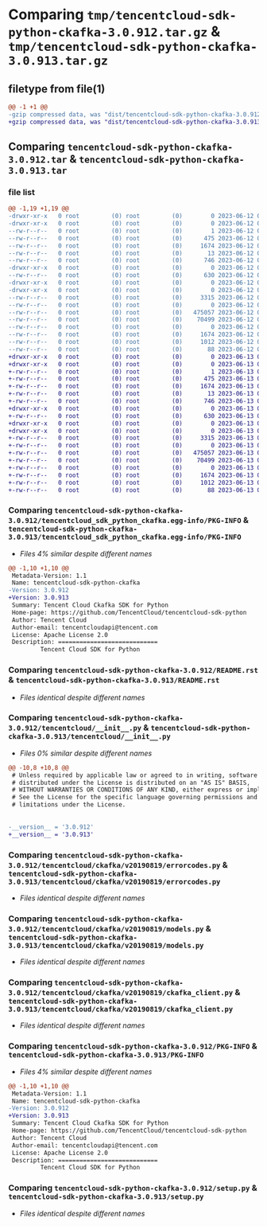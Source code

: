 # Comparing `tmp/tencentcloud-sdk-python-ckafka-3.0.912.tar.gz` & `tmp/tencentcloud-sdk-python-ckafka-3.0.913.tar.gz`

## filetype from file(1)

```diff
@@ -1 +1 @@
-gzip compressed data, was "dist/tencentcloud-sdk-python-ckafka-3.0.912.tar", last modified: Mon Jun 12 02:59:42 2023, max compression
+gzip compressed data, was "dist/tencentcloud-sdk-python-ckafka-3.0.913.tar", last modified: Tue Jun 13 02:07:32 2023, max compression
```

## Comparing `tencentcloud-sdk-python-ckafka-3.0.912.tar` & `tencentcloud-sdk-python-ckafka-3.0.913.tar`

### file list

```diff
@@ -1,19 +1,19 @@
-drwxr-xr-x   0 root         (0) root         (0)        0 2023-06-12 02:59:42.000000 tencentcloud-sdk-python-ckafka-3.0.912/
-drwxr-xr-x   0 root         (0) root         (0)        0 2023-06-12 02:59:42.000000 tencentcloud-sdk-python-ckafka-3.0.912/tencentcloud_sdk_python_ckafka.egg-info/
--rw-r--r--   0 root         (0) root         (0)        1 2023-06-12 02:59:42.000000 tencentcloud-sdk-python-ckafka-3.0.912/tencentcloud_sdk_python_ckafka.egg-info/dependency_links.txt
--rw-r--r--   0 root         (0) root         (0)      475 2023-06-12 02:59:42.000000 tencentcloud-sdk-python-ckafka-3.0.912/tencentcloud_sdk_python_ckafka.egg-info/SOURCES.txt
--rw-r--r--   0 root         (0) root         (0)     1674 2023-06-12 02:59:42.000000 tencentcloud-sdk-python-ckafka-3.0.912/tencentcloud_sdk_python_ckafka.egg-info/PKG-INFO
--rw-r--r--   0 root         (0) root         (0)       13 2023-06-12 02:59:42.000000 tencentcloud-sdk-python-ckafka-3.0.912/tencentcloud_sdk_python_ckafka.egg-info/top_level.txt
--rw-r--r--   0 root         (0) root         (0)      746 2023-06-12 02:59:42.000000 tencentcloud-sdk-python-ckafka-3.0.912/README.rst
-drwxr-xr-x   0 root         (0) root         (0)        0 2023-06-12 02:59:42.000000 tencentcloud-sdk-python-ckafka-3.0.912/tencentcloud/
--rw-r--r--   0 root         (0) root         (0)      630 2023-06-12 02:59:42.000000 tencentcloud-sdk-python-ckafka-3.0.912/tencentcloud/__init__.py
-drwxr-xr-x   0 root         (0) root         (0)        0 2023-06-12 02:59:42.000000 tencentcloud-sdk-python-ckafka-3.0.912/tencentcloud/ckafka/
-drwxr-xr-x   0 root         (0) root         (0)        0 2023-06-12 02:59:42.000000 tencentcloud-sdk-python-ckafka-3.0.912/tencentcloud/ckafka/v20190819/
--rw-r--r--   0 root         (0) root         (0)     3315 2023-06-12 02:59:42.000000 tencentcloud-sdk-python-ckafka-3.0.912/tencentcloud/ckafka/v20190819/errorcodes.py
--rw-r--r--   0 root         (0) root         (0)        0 2023-06-12 02:59:42.000000 tencentcloud-sdk-python-ckafka-3.0.912/tencentcloud/ckafka/v20190819/__init__.py
--rw-r--r--   0 root         (0) root         (0)   475057 2023-06-12 02:59:42.000000 tencentcloud-sdk-python-ckafka-3.0.912/tencentcloud/ckafka/v20190819/models.py
--rw-r--r--   0 root         (0) root         (0)    70499 2023-06-12 02:59:42.000000 tencentcloud-sdk-python-ckafka-3.0.912/tencentcloud/ckafka/v20190819/ckafka_client.py
--rw-r--r--   0 root         (0) root         (0)        0 2023-06-12 02:59:42.000000 tencentcloud-sdk-python-ckafka-3.0.912/tencentcloud/ckafka/__init__.py
--rw-r--r--   0 root         (0) root         (0)     1674 2023-06-12 02:59:42.000000 tencentcloud-sdk-python-ckafka-3.0.912/PKG-INFO
--rw-r--r--   0 root         (0) root         (0)     1012 2023-06-12 02:59:42.000000 tencentcloud-sdk-python-ckafka-3.0.912/setup.py
--rw-r--r--   0 root         (0) root         (0)       88 2023-06-12 02:59:42.000000 tencentcloud-sdk-python-ckafka-3.0.912/setup.cfg
+drwxr-xr-x   0 root         (0) root         (0)        0 2023-06-13 02:07:32.000000 tencentcloud-sdk-python-ckafka-3.0.913/
+drwxr-xr-x   0 root         (0) root         (0)        0 2023-06-13 02:07:32.000000 tencentcloud-sdk-python-ckafka-3.0.913/tencentcloud_sdk_python_ckafka.egg-info/
+-rw-r--r--   0 root         (0) root         (0)        1 2023-06-13 02:07:32.000000 tencentcloud-sdk-python-ckafka-3.0.913/tencentcloud_sdk_python_ckafka.egg-info/dependency_links.txt
+-rw-r--r--   0 root         (0) root         (0)      475 2023-06-13 02:07:32.000000 tencentcloud-sdk-python-ckafka-3.0.913/tencentcloud_sdk_python_ckafka.egg-info/SOURCES.txt
+-rw-r--r--   0 root         (0) root         (0)     1674 2023-06-13 02:07:32.000000 tencentcloud-sdk-python-ckafka-3.0.913/tencentcloud_sdk_python_ckafka.egg-info/PKG-INFO
+-rw-r--r--   0 root         (0) root         (0)       13 2023-06-13 02:07:32.000000 tencentcloud-sdk-python-ckafka-3.0.913/tencentcloud_sdk_python_ckafka.egg-info/top_level.txt
+-rw-r--r--   0 root         (0) root         (0)      746 2023-06-13 02:07:32.000000 tencentcloud-sdk-python-ckafka-3.0.913/README.rst
+drwxr-xr-x   0 root         (0) root         (0)        0 2023-06-13 02:07:32.000000 tencentcloud-sdk-python-ckafka-3.0.913/tencentcloud/
+-rw-r--r--   0 root         (0) root         (0)      630 2023-06-13 02:07:32.000000 tencentcloud-sdk-python-ckafka-3.0.913/tencentcloud/__init__.py
+drwxr-xr-x   0 root         (0) root         (0)        0 2023-06-13 02:07:32.000000 tencentcloud-sdk-python-ckafka-3.0.913/tencentcloud/ckafka/
+drwxr-xr-x   0 root         (0) root         (0)        0 2023-06-13 02:07:32.000000 tencentcloud-sdk-python-ckafka-3.0.913/tencentcloud/ckafka/v20190819/
+-rw-r--r--   0 root         (0) root         (0)     3315 2023-06-13 02:07:32.000000 tencentcloud-sdk-python-ckafka-3.0.913/tencentcloud/ckafka/v20190819/errorcodes.py
+-rw-r--r--   0 root         (0) root         (0)        0 2023-06-13 02:07:32.000000 tencentcloud-sdk-python-ckafka-3.0.913/tencentcloud/ckafka/v20190819/__init__.py
+-rw-r--r--   0 root         (0) root         (0)   475057 2023-06-13 02:07:32.000000 tencentcloud-sdk-python-ckafka-3.0.913/tencentcloud/ckafka/v20190819/models.py
+-rw-r--r--   0 root         (0) root         (0)    70499 2023-06-13 02:07:32.000000 tencentcloud-sdk-python-ckafka-3.0.913/tencentcloud/ckafka/v20190819/ckafka_client.py
+-rw-r--r--   0 root         (0) root         (0)        0 2023-06-13 02:07:32.000000 tencentcloud-sdk-python-ckafka-3.0.913/tencentcloud/ckafka/__init__.py
+-rw-r--r--   0 root         (0) root         (0)     1674 2023-06-13 02:07:32.000000 tencentcloud-sdk-python-ckafka-3.0.913/PKG-INFO
+-rw-r--r--   0 root         (0) root         (0)     1012 2023-06-13 02:07:32.000000 tencentcloud-sdk-python-ckafka-3.0.913/setup.py
+-rw-r--r--   0 root         (0) root         (0)       88 2023-06-13 02:07:32.000000 tencentcloud-sdk-python-ckafka-3.0.913/setup.cfg
```

### Comparing `tencentcloud-sdk-python-ckafka-3.0.912/tencentcloud_sdk_python_ckafka.egg-info/PKG-INFO` & `tencentcloud-sdk-python-ckafka-3.0.913/tencentcloud_sdk_python_ckafka.egg-info/PKG-INFO`

 * *Files 4% similar despite different names*

```diff
@@ -1,10 +1,10 @@
 Metadata-Version: 1.1
 Name: tencentcloud-sdk-python-ckafka
-Version: 3.0.912
+Version: 3.0.913
 Summary: Tencent Cloud Ckafka SDK for Python
 Home-page: https://github.com/TencentCloud/tencentcloud-sdk-python
 Author: Tencent Cloud
 Author-email: tencentcloudapi@tencent.com
 License: Apache License 2.0
 Description: ============================
         Tencent Cloud SDK for Python
```

### Comparing `tencentcloud-sdk-python-ckafka-3.0.912/README.rst` & `tencentcloud-sdk-python-ckafka-3.0.913/README.rst`

 * *Files identical despite different names*

### Comparing `tencentcloud-sdk-python-ckafka-3.0.912/tencentcloud/__init__.py` & `tencentcloud-sdk-python-ckafka-3.0.913/tencentcloud/__init__.py`

 * *Files 0% similar despite different names*

```diff
@@ -10,8 +10,8 @@
 # Unless required by applicable law or agreed to in writing, software
 # distributed under the License is distributed on an "AS IS" BASIS,
 # WITHOUT WARRANTIES OR CONDITIONS OF ANY KIND, either express or implied.
 # See the License for the specific language governing permissions and
 # limitations under the License.
 
 
-__version__ = '3.0.912'
+__version__ = '3.0.913'
```

### Comparing `tencentcloud-sdk-python-ckafka-3.0.912/tencentcloud/ckafka/v20190819/errorcodes.py` & `tencentcloud-sdk-python-ckafka-3.0.913/tencentcloud/ckafka/v20190819/errorcodes.py`

 * *Files identical despite different names*

### Comparing `tencentcloud-sdk-python-ckafka-3.0.912/tencentcloud/ckafka/v20190819/models.py` & `tencentcloud-sdk-python-ckafka-3.0.913/tencentcloud/ckafka/v20190819/models.py`

 * *Files identical despite different names*

### Comparing `tencentcloud-sdk-python-ckafka-3.0.912/tencentcloud/ckafka/v20190819/ckafka_client.py` & `tencentcloud-sdk-python-ckafka-3.0.913/tencentcloud/ckafka/v20190819/ckafka_client.py`

 * *Files identical despite different names*

### Comparing `tencentcloud-sdk-python-ckafka-3.0.912/PKG-INFO` & `tencentcloud-sdk-python-ckafka-3.0.913/PKG-INFO`

 * *Files 4% similar despite different names*

```diff
@@ -1,10 +1,10 @@
 Metadata-Version: 1.1
 Name: tencentcloud-sdk-python-ckafka
-Version: 3.0.912
+Version: 3.0.913
 Summary: Tencent Cloud Ckafka SDK for Python
 Home-page: https://github.com/TencentCloud/tencentcloud-sdk-python
 Author: Tencent Cloud
 Author-email: tencentcloudapi@tencent.com
 License: Apache License 2.0
 Description: ============================
         Tencent Cloud SDK for Python
```

### Comparing `tencentcloud-sdk-python-ckafka-3.0.912/setup.py` & `tencentcloud-sdk-python-ckafka-3.0.913/setup.py`

 * *Files identical despite different names*

